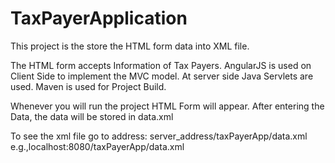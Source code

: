# TaxPayerApplication

This project is the store the HTML form data into XML file.

The HTML form accepts Information of Tax Payers. AngularJS is used on Client Side to implement the MVC model. At server side Java Servlets are used. Maven is used for Project Build.

Whenever you will run the project HTML Form will appear. After entering the Data, the data will be stored in data.xml

To see the xml file go to address: server_address/taxPayerApp/data.xml e.g.,localhost:8080/taxPayerApp/data.xml
